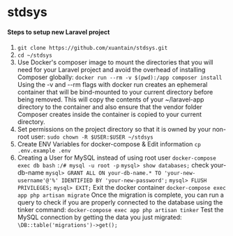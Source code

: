 # stdsys

#### Steps to setup new Laravel project

1. `git clone https://github.com/xuantain/stdsys.git`
2. `cd ~/stdsys`
3. Use Docker's composer image to mount the directories that you will need for your Laravel project and avoid the overhead of installing Composer globally: 
`docker run --rm -v $(pwd):/app composer install`
Using the -v and --rm flags with docker run creates an ephemeral container that will be bind-mounted to your current directory before being removed. This will copy the contents of your ~/laravel-app directory to the container and also ensure that the vendor folder Composer creates inside the container is copied to your current directory.
4. Set permissions on the project directory so that it is owned by your non-root user:
`sudo chown -R $USER:$USER ~/stdsys`
5. Create ENV Variables for docker-compose & Edit information
`cp .env.example .env`
6. Creating a User for MySQL instead of using root user
`docker-compose exec db bash`
`:/# mysql -u root -p`
`mysql> show databases;` check your-db-name
`mysql> GRANT ALL ON your-db-name.* TO 'your-new-username'@'%' IDENTIFIED BY 'your-new-password';`
`mysql> FLUSH PRIVILEGES;`
`mysql> EXIT;`
Exit the docker container
`docker-compose exec app php artisan migrate`
Once the migration is complete, you can run a query to check if you are properly connected to the database using the tinker command:
`docker-compose exec app php artisan tinker`
Test the MySQL connection by getting the data you just migrated:
`\DB::table('migrations')->get();`